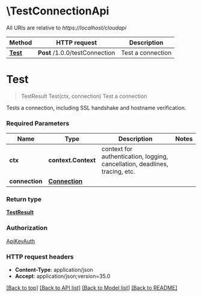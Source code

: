 # \TestConnectionApi

All URIs are relative to *https://localhost/cloudapi*

Method | HTTP request | Description
------------- | ------------- | -------------
[**Test**](TestConnectionApi.md#Test) | **Post** /1.0.0/testConnection | Test a connection


# **Test**
> TestResult Test(ctx, connection)
Test a connection

Tests a connection, including SSL handshake and hostname verification. 

### Required Parameters

Name | Type | Description  | Notes
------------- | ------------- | ------------- | -------------
 **ctx** | **context.Context** | context for authentication, logging, cancellation, deadlines, tracing, etc.
  **connection** | [**Connection**](Connection.md)|  | 

### Return type

[**TestResult**](TestResult.md)

### Authorization

[ApiKeyAuth](../README.md#ApiKeyAuth)

### HTTP request headers

 - **Content-Type**: application/json
 - **Accept**: application/json;version=35.0

[[Back to top]](#) [[Back to API list]](../README.md#documentation-for-api-endpoints) [[Back to Model list]](../README.md#documentation-for-models) [[Back to README]](../README.md)

